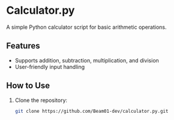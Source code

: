 # Calculator.py  
A simple Python calculator script for basic arithmetic operations.

## Features  
- Supports addition, subtraction, multiplication, and division  
- User-friendly input handling  

## How to Use  
1. Clone the repository:  
   ```sh
   git clone https://github.com/Beam01-dev/calculator.py.git 
